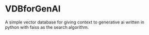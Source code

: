 # VDBforGenAI
A simple vector database for giving context to generative ai written in python with faiss as the search algorithm.
